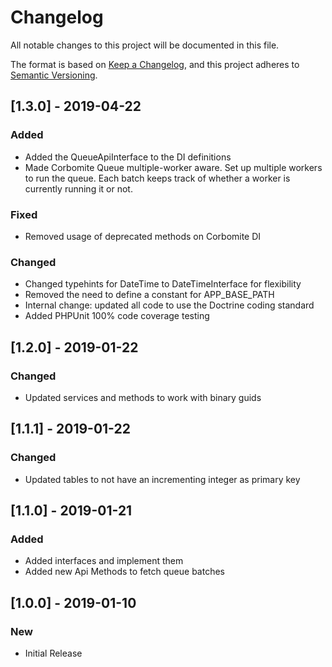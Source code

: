 # Changelog
All notable changes to this project will be documented in this file.

The format is based on [Keep a Changelog](https://keepachangelog.com/en/1.0.0/),
and this project adheres to [Semantic Versioning](https://semver.org/spec/v2.0.0.html).

## [1.3.0] - 2019-04-22
### Added
- Added the QueueApiInterface to the DI definitions
- Made Corbomite Queue multiple-worker aware. Set up multiple workers to run the queue. Each batch keeps track of whether a worker is currently running it or not.
### Fixed
- Removed usage of deprecated methods on Corbomite DI
### Changed
- Changed typehints for DateTime to DateTimeInterface for flexibility
- Removed the need to define a constant for APP_BASE_PATH
- Internal change: updated all code to use the Doctrine coding standard
- Added PHPUnit 100% code coverage testing

## [1.2.0] - 2019-01-22
### Changed
- Updated services and methods to work with binary guids

## [1.1.1] - 2019-01-22
### Changed
- Updated tables to not have an incrementing integer as primary key

## [1.1.0] - 2019-01-21
### Added
- Added interfaces and implement them
- Added new Api Methods to fetch queue batches

## [1.0.0] - 2019-01-10
### New
- Initial Release
